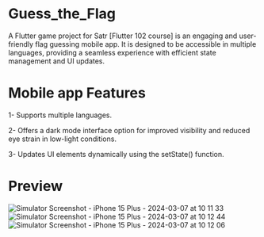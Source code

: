# Guess_the_Flag

A Flutter game project for Satr [Flutter 102 course] is an engaging and user-friendly flag guessing mobile app. It is designed to be accessible in multiple languages, providing a seamless experience with efficient state management and UI updates.

# Mobile app Features
1- Supports multiple languages.

2- Offers a dark mode interface option for improved visibility and reduced eye strain in low-light conditions.

3- Updates UI elements dynamically using the setState() function.

# Preview 
![Simulator Screenshot - iPhone 15 Plus - 2024-03-07 at 10 11 33](https://github.com/RoaaAmin/Guess-the-Flag/assets/66753937/9566abd9-a9cb-4201-918b-6d647e4618a4)
![Simulator Screenshot - iPhone 15 Plus - 2024-03-07 at 10 12 44](https://github.com/RoaaAmin/Guess-the-Flag/assets/66753937/59848070-5176-4149-ac8b-254ef709de08)
![Simulator Screenshot - iPhone 15 Plus - 2024-03-07 at 10 12 06](https://github.com/RoaaAmin/Guess-the-Flag/assets/66753937/acb530c7-9946-4c6a-8f86-241cca663323)
